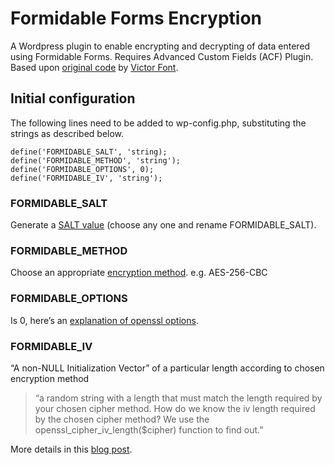 # Formidable Forms Encryption
A Wordpress plugin to enable encrypting and decrypting of data entered using Formidable Forms. Requires Advanced Custom Fields (ACF) Plugin.
Based upon [original code](https://victorfont.com/encrypt-decrypt-formidable-form-fields/) by [Victor Font](https://github.com/vfontjr).

## Initial configuration
The following lines need to be added to wp-config.php, substituting the strings as described below.
```
define('FORMIDABLE_SALT', 'string);
define('FORMIDABLE_METHOD', 'string');
define('FORMIDABLE_OPTIONS', 0);
define('FORMIDABLE_IV', 'string');
```

### FORMIDABLE_SALT
Generate a [SALT value](https://api.wordpress.org/secret-key/1.1/salt/) (choose any one and rename FORMIDABLE_SALT).

### FORMIDABLE_METHOD
Choose an appropriate [encryption method](https://www.php.net/manual/en/function.openssl-get-cipher-methods.php).
e.g. AES-256-CBC

### FORMIDABLE_OPTIONS
Is 0, here’s an [explanation of openssl options](https://www.php.net/manual/en/function.openssl-encrypt.php#117208).

### FORMIDABLE_IV
“A non-NULL Initialization Vector” of a particular length according to chosen encryption method
> “a random string with a length that must match the length required by your chosen cipher method. How do we know the iv length required by the chosen cipher method? We use the openssl_cipher_iv_length($cipher) function to find out.”

More details in this [blog post](https://abuyasmeen.com/formidable-forms-encryption/).
